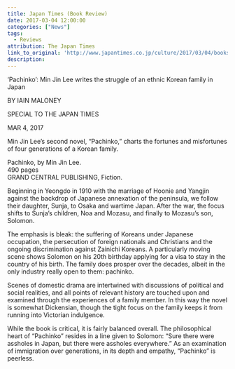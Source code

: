 ```yaml
---
title: Japan Times (Book Review)
date: 2017-03-04 12:00:00
categories: ["News"]
tags:
  - Reviews
attribution: The Japan Times
link_to_original: 'http://www.japantimes.co.jp/culture/2017/03/04/books/book-reviews/pachinko-min-jin-lee-writes-struggle-ethnic-korean-family-japan/#.WNHn1c5OjE4'
description:
---
```



‘Pachinko’: Min Jin Lee writes the struggle of an ethnic Korean family in Japan

BY IAIN MALONEY

SPECIAL TO THE JAPAN TIMES

MAR 4, 2017

Min Jin Lee’s second novel, “Pachinko,” charts the fortunes and misfortunes of four generations of a Korean family.

Pachinko, by Min Jin Lee.
<br>490 pages
<br>GRAND CENTRAL PUBLISHING, Fiction.

Beginning in Yeongdo in 1910 with the marriage of Hoonie and Yangjin against the backdrop of Japanese annexation of the peninsula, we follow their daughter, Sunja, to Osaka and wartime Japan. After the war, the focus shifts to Sunja’s children, Noa and Mozasu, and finally to Mozasu’s son, Solomon.

The emphasis is bleak: the suffering of Koreans under Japanese occupation, the persecution of foreign nationals and Christians and the ongoing discrimination against Zainichi Koreans. A particularly moving scene shows Solomon on his 20th birthday applying for a visa to stay in the country of his birth. The family does prosper over the decades, albeit in the only industry really open to them: pachinko.

Scenes of domestic drama are intertwined with discussions of political and social realities, and all points of relevant history are touched upon and examined through the experiences of a family member. In this way the novel is somewhat Dickensian, though the tight focus on the family keeps it from running into Victorian indulgence.

While the book is critical, it is fairly balanced overall. The philosophical heart of “Pachinko” resides in a line given to Solomon: “Sure there were assholes in Japan, but there were assholes everywhere.” As an examination of immigration over generations, in its depth and empathy, “Pachinko” is peerless.